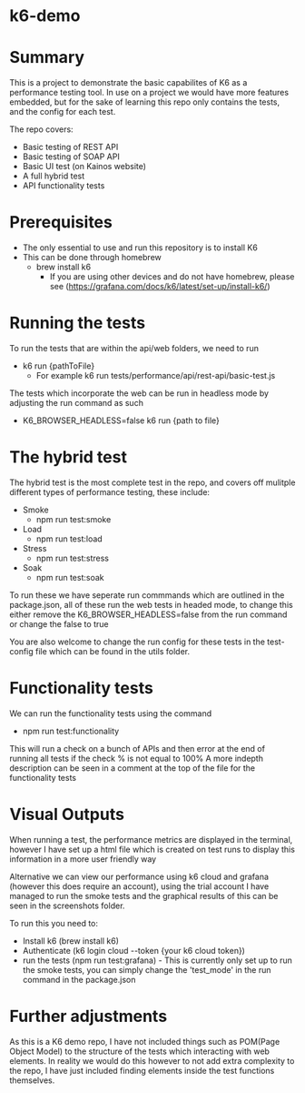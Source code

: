 # k6-demo

# Summary

This is a project to demonstrate the basic capabilites of K6 as a performance testing tool. In use on a project we would have more features embedded, but for the sake of learning
this repo only contains the tests, and the config for each test.

The repo covers:

- Basic testing of REST API
- Basic testing of SOAP API
- Basic UI test (on Kainos website)
- A full hybrid test
- API functionality tests

# Prerequisites

- The only essential to use and run this repository is to install K6
- This can be done through homebrew
  - brew install k6
    - If you are using other devices and do not have homebrew, please see (https://grafana.com/docs/k6/latest/set-up/install-k6/)

# Running the tests

To run the tests that are within the api/web folders, we need to run

- k6 run {pathToFile}
  - For example k6 run tests/performance/api/rest-api/basic-test.js

The tests which incorporate the web can be run in headless mode by adjusting the run command as such

- K6_BROWSER_HEADLESS=false k6 run {path to file}

# The hybrid test

The hybrid test is the most complete test in the repo, and covers off mulitple different types of performance testing, these include:

- Smoke
  - npm run test:smoke
- Load
  - npm run test:load
- Stress
  - npm run test:stress
- Soak
  - npm run test:soak

To run these we have seperate run commmands which are outlined in the package.json, all of these run the web tests in headed mode, to change this either remove the K6_BROWSER_HEADLESS=false from the run command or change the false to true

You are also welcome to change the run config for these tests in the test-config file which can be found in the utils folder.

# Functionality tests

We can run the functionality tests using the command

- npm run test:functionality

This will run a check on a bunch of APIs and then error at the end of running all tests if the check % is not equal to 100%
A more indepth description can be seen in a comment at the top of the file for the functionality tests

# Visual Outputs

When running a test, the performance metrics are displayed in the terminal, however I have set up a html file which is created on test runs to display this information in a
more user friendly way

Alternative we can view our performance using k6 cloud and grafana (however this does require an account), using the trial account I have managed to run the smoke tests and the
graphical results of this can be seen in the screenshots folder.

To run this you need to:

- Install k6 (brew install k6)
- Authenticate (k6 login cloud --token {your k6 cloud token})
- run the tests (npm run test:grafana) - This is currently only set up to run the smoke tests, you can simply change the 'test_mode' in the run command in the package.json

# Further adjustments

As this is a K6 demo repo, I have not included things such as POM(Page Object Model) to the structure of the tests which interacting with web elements. In reality we would do this
however to not add extra complexity to the repo, I have just included finding elements inside the test functions themselves.
